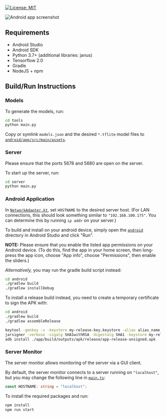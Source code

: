 [![License: MIT](https://img.shields.io/badge/License-MIT-yellow.svg)](https://opensource.org/licenses/MIT)

![Android app screenshot](https://i.imgur.com/xxmUkCp.jpg)

## Requirements

 - Android Studio
 - Android SDK
 - Python 3.7+ (additional libraries: janus)
 - Tensorflow 2.0
 - Gradle
 - NodeJS + npm

## Build/Run Instructions

### Models

To generate the models, run:

```bash
cd tools
python main.py
```

Copy or symlink `models.json` and the desired `*.tflite` model files to
[`android/app/src/main/assets`](android/app/src/main/assets).

### Server

Please ensure that the ports 5678 and 5680 are open on the server.

To start up the server, run:

```bash
cd server
python main.py
```

### Android Application

In
[`NetworkAdapter.kt`](android/app/src/main/java/com/sicariusnoctis/collaborativeintelligence/NetworkAdapter.kt),
set `HOSTNAME` to the desired server host. (For LAN connections, this should
look something similar to `"192.168.100.175"`. You can determine this by
running `ip addr` on your server.)

To build and install on your android device, simply open the
[`android`](android) directory in Android Studio and click "Run".

**NOTE:** Please ensure that you enable the listed app permissions on your
Android device. (To do this, find the app in your home screen, then long-press
the app icon, choose "App info", choose "Permissions", then enable the
sliders.)

*Alternatively,* you may run the gradle build script instead:

```bash
cd android
./gradlew build
./gradlew installDebug
```

To install a release build instead, you need to create a temporary certificate
to sign the APK with:

```bash
cd android
./gradlew build
./gradlew assembleRelease

keytool -genkey -v -keystore my-release-key.keystore -alias alias_name -keyalg RSA -keysize 2048 -validity 10000
jarsigner -verbose -sigalg SHA1withRSA -digestalg SHA1 -keystore my-release-key.keystore "app/build/outputs/apk/release/app-release-unsigned.apk" alias_name
adb install ./app/build/outputs/apk/release/app-release-unsigned.apk
```

### Server Monitor

The server monitor allows monitoring of the server via a GUI client.

By default, the server monitor connects to a server running on `"localhost"`,
but you may change the following line in [`main.ts`](server-monitor/src/main.ts):

```typescript
const HOSTNAME: string = "localhost";
```

To install the required packages and run:

```bash
npm install
npm run start
```
